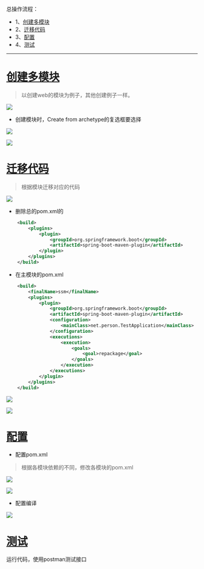 总操作流程：
- 1、[创建多模块](springBoot-01)
- 2、[迁移代码](springBoot-02)
- 3、[配置](springBoot-03)
- 4、[测试](springBoot-04)

***

# <a name="springBoot-01" href="#" >创建多模块</a>

>以创建web的模块为例子，其他创建例子一样。

![](image/3-1.png)

- 创建模块时，Create from archetype的复选框要选择

![](image/3-2.png)

![](image/3-3.png)

# <a name="springBoot-02" href="#" >迁移代码</a>

> 根据模块迁移对应的代码

![](image/3-4.png)

- 删除总的pom.xml的
```xml
    <build>
        <plugins>
            <plugin>
                <groupId>org.springframework.boot</groupId>
                <artifactId>spring-boot-maven-plugin</artifactId>
            </plugin>
        </plugins>
    </build>
```
- 在主模块的pom.xml

```xml
    <build>
        <finalName>ssm</finalName>
        <plugins>
            <plugin>
                <groupId>org.springframework.boot</groupId>
                <artifactId>spring-boot-maven-plugin</artifactId>
                <configuration>
                    <mainClass>net.person.TestApplication</mainClass>
                </configuration>
                <executions>
                    <execution>
                        <goals>
                            <goal>repackage</goal>
                        </goals>
                    </execution>
                </executions>
            </plugin>
        </plugins>
    </build>
```


![](image/3-5.png)

![](image/3-6.png)


# <a name="springBoot-02" href="#" >配置</a>

- 配置pom.xml

>根据各模块依赖的不同，修改各模块的pom.xml

![](image/3-7.png)

![](image/3-8.png)

- 配置编译
  
![](image/3-9.png)

# <a name="springBoot-03" href="#" >测试</a>

运行代码，使用postman测试接口
